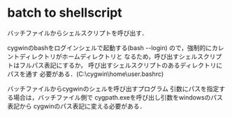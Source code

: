 # batch to shellscript
バッチファイルからシェルスクリプトを呼び出す．  

cygwinのbashをログインシェルで起動する(bash --login)
ので，強制的にカレントディレクトリがホームディレクトリと
なるため，呼び出すシェルスクリプトはフルパス表記にするか，
呼び出すシェルスクリプトのあるディレクトリにパスを通す
必要がある．(C:\cygwin\home\user\.bashrc)

バッチファイルからcygwinのシェルを呼び出すプログラム
引数にパスを指定する場合は，バッチファイル側で
cygpath.exeを呼び出し引数をwindowsのパス表記から
cygwinのパス表記に変える必要がある．

